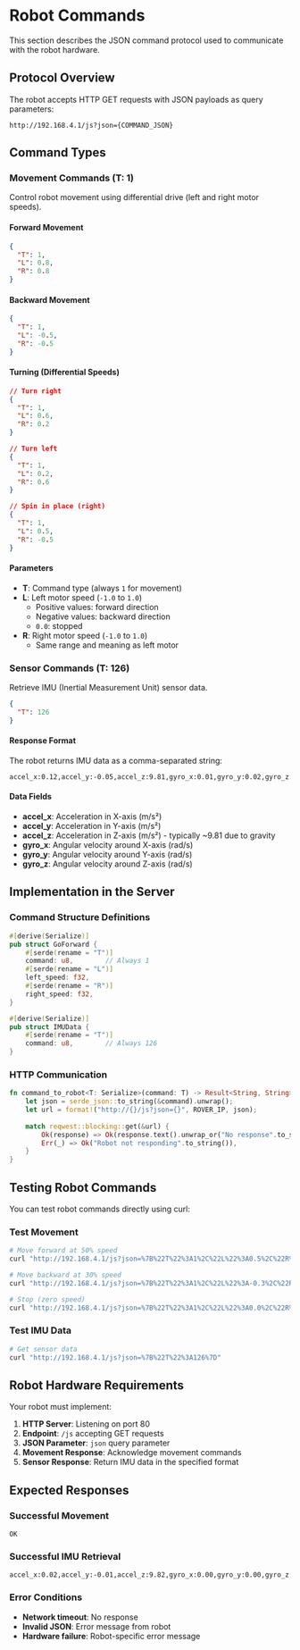 # Robot Commands

This section describes the JSON command protocol used to communicate with the robot hardware.

## Protocol Overview

The robot accepts HTTP GET requests with JSON payloads as query parameters:

```
http://192.168.4.1/js?json={COMMAND_JSON}
```

## Command Types

### Movement Commands (T: 1)

Control robot movement using differential drive (left and right motor speeds).

#### Forward Movement
```json
{
  "T": 1,
  "L": 0.8,
  "R": 0.8
}
```

#### Backward Movement
```json
{
  "T": 1,
  "L": -0.5,
  "R": -0.5
}
```

#### Turning (Differential Speeds)
```json
// Turn right
{
  "T": 1,
  "L": 0.6,
  "R": 0.2
}

// Turn left
{
  "T": 1,
  "L": 0.2,
  "R": 0.6
}

// Spin in place (right)
{
  "T": 1,
  "L": 0.5,
  "R": -0.5
}
```

#### Parameters

- **T**: Command type (always `1` for movement)
- **L**: Left motor speed (`-1.0` to `1.0`)
  - Positive values: forward direction
  - Negative values: backward direction
  - `0.0`: stopped
- **R**: Right motor speed (`-1.0` to `1.0`)
  - Same range and meaning as left motor

### Sensor Commands (T: 126)

Retrieve IMU (Inertial Measurement Unit) sensor data.

```json
{
  "T": 126
}
```

#### Response Format

The robot returns IMU data as a comma-separated string:
```
accel_x:0.12,accel_y:-0.05,accel_z:9.81,gyro_x:0.01,gyro_y:0.02,gyro_z:-0.001
```

#### Data Fields

- **accel_x**: Acceleration in X-axis (m/s²)
- **accel_y**: Acceleration in Y-axis (m/s²)
- **accel_z**: Acceleration in Z-axis (m/s²) - typically ~9.81 due to gravity
- **gyro_x**: Angular velocity around X-axis (rad/s)
- **gyro_y**: Angular velocity around Y-axis (rad/s)
- **gyro_z**: Angular velocity around Z-axis (rad/s)

## Implementation in the Server

### Command Structure Definitions

```rust
#[derive(Serialize)]
pub struct GoForward {
    #[serde(rename = "T")]
    command: u8,        // Always 1
    #[serde(rename = "L")]
    left_speed: f32,
    #[serde(rename = "R")]
    right_speed: f32,
}

#[derive(Serialize)]
pub struct IMUData {
    #[serde(rename = "T")]
    command: u8,        // Always 126
}
```

### HTTP Communication

```rust
fn command_to_robot<T: Serialize>(command: T) -> Result<String, String> {
    let json = serde_json::to_string(&command).unwrap();
    let url = format!("http://{}/js?json={}", ROVER_IP, json);
    
    match reqwest::blocking::get(&url) {
        Ok(response) => Ok(response.text().unwrap_or("No response".to_string())),
        Err(_) => Ok("Robot not responding".to_string()),
    }
}
```

## Testing Robot Commands

You can test robot commands directly using curl:

### Test Movement
```bash
# Move forward at 50% speed
curl "http://192.168.4.1/js?json=%7B%22T%22%3A1%2C%22L%22%3A0.5%2C%22R%22%3A0.5%7D"

# Move backward at 30% speed
curl "http://192.168.4.1/js?json=%7B%22T%22%3A1%2C%22L%22%3A-0.3%2C%22R%22%3A-0.3%7D"

# Stop (zero speed)
curl "http://192.168.4.1/js?json=%7B%22T%22%3A1%2C%22L%22%3A0.0%2C%22R%22%3A0.0%7D"
```

### Test IMU Data
```bash
# Get sensor data
curl "http://192.168.4.1/js?json=%7B%22T%22%3A126%7D"
```

## Robot Hardware Requirements

Your robot must implement:

1. **HTTP Server**: Listening on port 80
2. **Endpoint**: `/js` accepting GET requests
3. **JSON Parameter**: `json` query parameter
4. **Movement Response**: Acknowledge movement commands
5. **Sensor Response**: Return IMU data in the specified format

## Expected Responses

### Successful Movement
```
OK
```

### Successful IMU Retrieval
```
accel_x:0.02,accel_y:-0.01,accel_z:9.82,gyro_x:0.00,gyro_y:0.00,gyro_z:0.00
```

### Error Conditions
- **Network timeout**: No response
- **Invalid JSON**: Error message from robot
- **Hardware failure**: Robot-specific error message